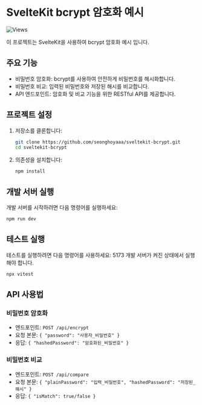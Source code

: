# SvelteKit bcrypt 암호화 예시

![Views](https://komarev.com/ghpvc/?username=seonghoyaaa&repo=sveltekit-bcrypt-prac)

이 프로젝트는 SvelteKit을 사용하여 bcrypt 암호화 예시 입니다.

## 주요 기능

- 비밀번호 암호화: bcrypt를 사용하여 안전하게 비밀번호를 해시화합니다.
- 비밀번호 비교: 입력된 비밀번호와 저장된 해시를 비교합니다.
- API 엔드포인트: 암호화 및 비교 기능을 위한 RESTful API를 제공합니다.

## 프로젝트 설정

1. 저장소를 클론합니다:

   ```bash
   git clone https://github.com/seonghoyaaa/sveltekit-bcrypt.git
   cd sveltekit-bcrypt
   ```

2. 의존성을 설치합니다:
   ```bash
   npm install
   ```

## 개발 서버 실행

개발 서버를 시작하려면 다음 명령어를 실행하세요:

```bash
npm run dev
```

## 테스트 실행

테스트를 실행하려면 다음 명령어를 사용하세요:
5173 개발 서버가 켜진 상태에서 실행해야 합니다.

```bash
npx vitest
```

## API 사용법

### 비밀번호 암호화

- 엔드포인트: `POST /api/encrypt`
- 요청 본문: `{ "password": "사용자_비밀번호" }`
- 응답: `{ "hashedPassword": "암호화된_비밀번호" }`

### 비밀번호 비교

- 엔드포인트: `POST /api/compare`
- 요청 본문: `{ "plainPassword": "입력_비밀번호", "hashedPassword": "저장된_해시" }`
- 응답: `{ "isMatch": true/false }`
